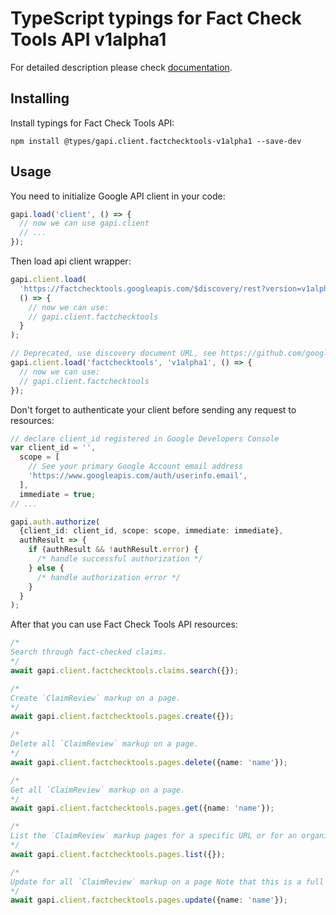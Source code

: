 # TypeScript typings for Fact Check Tools API v1alpha1

For detailed description please check [documentation](https://developers.google.com/fact-check/tools/api/).

## Installing

Install typings for Fact Check Tools API:

```
npm install @types/gapi.client.factchecktools-v1alpha1 --save-dev
```

## Usage

You need to initialize Google API client in your code:

```typescript
gapi.load('client', () => {
  // now we can use gapi.client
  // ...
});
```

Then load api client wrapper:

```typescript
gapi.client.load(
  'https://factchecktools.googleapis.com/$discovery/rest?version=v1alpha1',
  () => {
    // now we can use:
    // gapi.client.factchecktools
  }
);
```

```typescript
// Deprecated, use discovery document URL, see https://github.com/google/google-api-javascript-client/blob/master/docs/reference.md#----gapiclientloadname----version----callback--
gapi.client.load('factchecktools', 'v1alpha1', () => {
  // now we can use:
  // gapi.client.factchecktools
});
```

Don't forget to authenticate your client before sending any request to resources:

```typescript
// declare client_id registered in Google Developers Console
var client_id = '',
  scope = [
    // See your primary Google Account email address
    'https://www.googleapis.com/auth/userinfo.email',
  ],
  immediate = true;
// ...

gapi.auth.authorize(
  {client_id: client_id, scope: scope, immediate: immediate},
  authResult => {
    if (authResult && !authResult.error) {
      /* handle successful authorization */
    } else {
      /* handle authorization error */
    }
  }
);
```

After that you can use Fact Check Tools API resources: <!-- TODO: make this work for multiple namespaces -->

```typescript
/*
Search through fact-checked claims.
*/
await gapi.client.factchecktools.claims.search({});

/*
Create `ClaimReview` markup on a page.
*/
await gapi.client.factchecktools.pages.create({});

/*
Delete all `ClaimReview` markup on a page.
*/
await gapi.client.factchecktools.pages.delete({name: 'name'});

/*
Get all `ClaimReview` markup on a page.
*/
await gapi.client.factchecktools.pages.get({name: 'name'});

/*
List the `ClaimReview` markup pages for a specific URL or for an organization.
*/
await gapi.client.factchecktools.pages.list({});

/*
Update for all `ClaimReview` markup on a page Note that this is a full update. To retain the existing `ClaimReview` markup on a page, first perform a Get operation, then modify the returned markup, and finally call Update with the entire `ClaimReview` markup as the body.
*/
await gapi.client.factchecktools.pages.update({name: 'name'});
```

